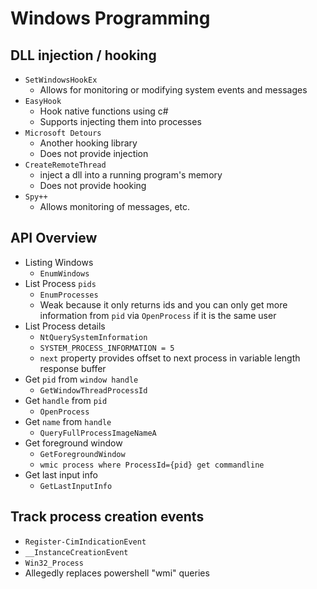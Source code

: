 # Windows Programming

## DLL injection / hooking

- `SetWindowsHookEx`
    - Allows for monitoring or modifying system events and messages
- `EasyHook`
    - Hook native functions using c#
    - Supports injecting them into processes
- `Microsoft Detours`
    - Another hooking library
    - Does not provide injection
- `CreateRemoteThread`
    - inject a dll into a running program's memory
    - Does not provide hooking
- `Spy++`
    - Allows monitoring of messages, etc.

## API Overview

- Listing Windows
    - `EnumWindows`
- List Process `pids`
    - `EnumProcesses`
    - Weak because it only returns ids and you can only get more information from `pid` via `OpenProcess` if it is the same user
- List Process details
    - `NtQuerySystemInformation`
    - `SYSTEM_PROCESS_INFORMATION = 5`
    - `next` property provides offset to next process in variable length response buffer
- Get `pid` from `window handle`
    - `GetWindowThreadProcessId`
- Get `handle` from `pid`
    - `OpenProcess`
- Get `name` from `handle`
    - `QueryFullProcessImageNameA`
- Get foreground window
    - `GetForegroundWindow`
    - `wmic process where ProcessId={pid} get commandline`
- Get last input info
    - `GetLastInputInfo`

## Track process creation events

- `Register-CimIndicationEvent`
- `__InstanceCreationEvent`
- `Win32_Process`
- Allegedly replaces powershell "wmi" queries
